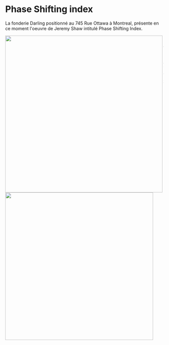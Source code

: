 # Phase Shifting index
La fonderie Darling positionné au 745 Rue Ottawa à Montreal, présente en ce moment l'oeuvre de Jeremy Shaw intitulé Phase Shifting Index.

<img align="left" width="500" height="500" src="media/pamphlet_oeuvre.JPG">
<img align="left" width="470" src="media/entree_fonderie.JPG">  

     - oeuvre itinérante
     - visité le 31 janvier 2024

